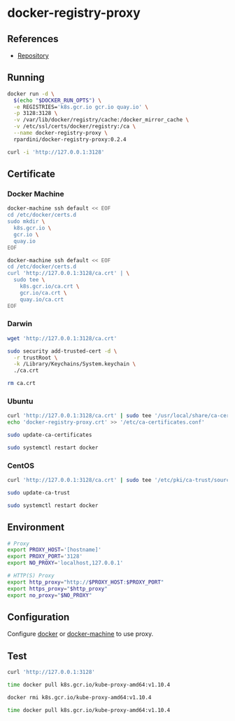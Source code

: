 # docker-registry-proxy

## References

- [Repository](https://github.com/rpardini/docker-registry-proxy)

## Running

```sh
docker run -d \
  $(echo "$DOCKER_RUN_OPTS") \
  -e REGISTRIES='k8s.gcr.io gcr.io quay.io' \
  -p 3128:3128 \
  -v /var/lib/docker/registry/cache:/docker_mirror_cache \
  -v /etc/ssl/certs/docker/registry:/ca \
  --name docker-registry-proxy \
  rpardini/docker-registry-proxy:0.2.4
```

```sh
curl -i 'http://127.0.0.1:3128'
```

## Certificate

### Docker Machine

```sh
docker-machine ssh default << EOF
cd /etc/docker/certs.d
sudo mkdir \
  k8s.gcr.io \
  gcr.io \
  quay.io
EOF
```

```sh
docker-machine ssh default << EOF
cd /etc/docker/certs.d
curl 'http://127.0.0.1:3128/ca.crt' | \
  sudo tee \
    k8s.gcr.io/ca.crt \
    gcr.io/ca.crt \
    quay.io/ca.crt
EOF
```

### Darwin

```sh
wget 'http://127.0.0.1:3128/ca.crt'
```

```sh
sudo security add-trusted-cert -d \
  -r trustRoot \
  -k /Library/Keychains/System.keychain \
  ./ca.crt
```

```sh
rm ca.crt
```

### Ubuntu

```sh
curl 'http://127.0.0.1:3128/ca.crt' | sudo tee '/usr/local/share/ca-certificate/docker-registry-proxy.crt'
echo 'docker-registry-proxy.crt' >> '/etc/ca-certificates.conf'
```

```sh
sudo update-ca-certificates
```

```sh
sudo systemctl restart docker
```

### CentOS

```sh
curl 'http://127.0.0.1:3128/ca.crt' | sudo tee '/etc/pki/ca-trust/source/anchors/docker-registry-proxy.crt'
```

```sh
sudo update-ca-trust
```

```sh
sudo systemctl restart docker
```

## Environment

```sh
# Proxy
export PROXY_HOST='[hostname]'
export PROXY_PORT='3128'
export NO_PROXY='localhost,127.0.0.1'

# HTTP(S) Proxy
export http_proxy="http://$PROXY_HOST:$PROXY_PORT"
export https_proxy="$http_proxy"
export no_proxy="$NO_PROXY"
```

## Configuration

Configure [docker](/docker_proxy.md) or [docker-machine](/docker-machine_proxy.md) to use proxy.

## Test

```sh
curl 'http://127.0.0.1:3128'
```

```sh
time docker pull k8s.gcr.io/kube-proxy-amd64:v1.10.4
```

```sh
docker rmi k8s.gcr.io/kube-proxy-amd64:v1.10.4
```

```sh
time docker pull k8s.gcr.io/kube-proxy-amd64:v1.10.4
```
